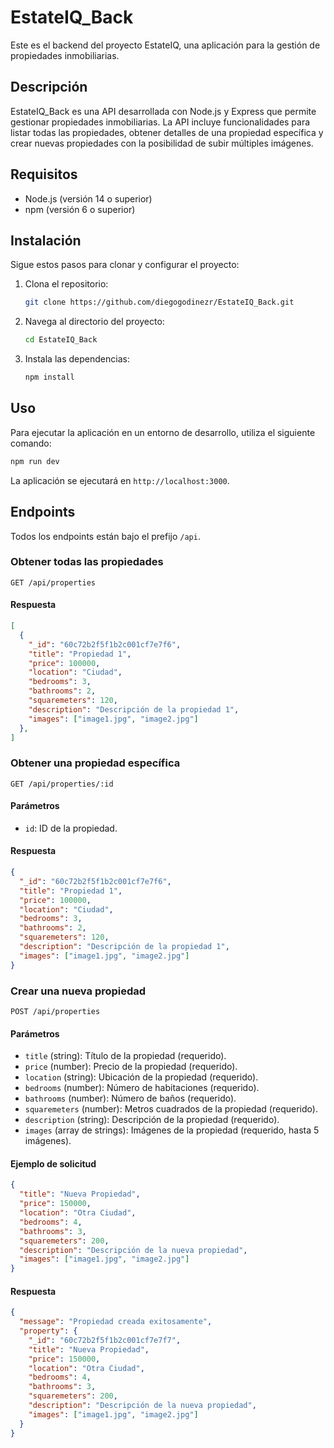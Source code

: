 # EstateIQ_Back

Este es el backend del proyecto EstateIQ, una aplicación para la gestión de propiedades inmobiliarias.

## Descripción

EstateIQ_Back es una API desarrollada con Node.js y Express que permite gestionar propiedades inmobiliarias. La API incluye funcionalidades para listar todas las propiedades, obtener detalles de una propiedad específica y crear nuevas propiedades con la posibilidad de subir múltiples imágenes.

## Requisitos

- Node.js (versión 14 o superior)
- npm (versión 6 o superior)

## Instalación

Sigue estos pasos para clonar y configurar el proyecto:

1. Clona el repositorio:

   ```bash
   git clone https://github.com/diegogodinezr/EstateIQ_Back.git
   ```

2. Navega al directorio del proyecto:

   ```bash
   cd EstateIQ_Back
   ```

3. Instala las dependencias:

   ```bash
   npm install
   ```

## Uso

Para ejecutar la aplicación en un entorno de desarrollo, utiliza el siguiente comando:

```bash
npm run dev
```

La aplicación se ejecutará en `http://localhost:3000`.

## Endpoints

Todos los endpoints están bajo el prefijo `/api`.

### Obtener todas las propiedades

```http
GET /api/properties
```

#### Respuesta

```json
[
  {
    "_id": "60c72b2f5f1b2c001cf7e7f6",
    "title": "Propiedad 1",
    "price": 100000,
    "location": "Ciudad",
    "bedrooms": 3,
    "bathrooms": 2,
    "squaremeters": 120,
    "description": "Descripción de la propiedad 1",
    "images": ["image1.jpg", "image2.jpg"]
  },
]
```

### Obtener una propiedad específica

```http
GET /api/properties/:id
```

#### Parámetros

- `id`: ID de la propiedad.

#### Respuesta

```json
{
  "_id": "60c72b2f5f1b2c001cf7e7f6",
  "title": "Propiedad 1",
  "price": 100000,
  "location": "Ciudad",
  "bedrooms": 3,
  "bathrooms": 2,
  "squaremeters": 120,
  "description": "Descripción de la propiedad 1",
  "images": ["image1.jpg", "image2.jpg"]
}
```

### Crear una nueva propiedad

```http
POST /api/properties
```

#### Parámetros

- `title` (string): Título de la propiedad (requerido).
- `price` (number): Precio de la propiedad (requerido).
- `location` (string): Ubicación de la propiedad (requerido).
- `bedrooms` (number): Número de habitaciones (requerido).
- `bathrooms` (number): Número de baños (requerido).
- `squaremeters` (number): Metros cuadrados de la propiedad (requerido).
- `description` (string): Descripción de la propiedad (requerido).
- `images` (array de strings): Imágenes de la propiedad (requerido, hasta 5 imágenes).

#### Ejemplo de solicitud

```json
{
  "title": "Nueva Propiedad",
  "price": 150000,
  "location": "Otra Ciudad",
  "bedrooms": 4,
  "bathrooms": 3,
  "squaremeters": 200,
  "description": "Descripción de la nueva propiedad",
  "images": ["image1.jpg", "image2.jpg"]
}
```

#### Respuesta

```json
{
  "message": "Propiedad creada exitosamente",
  "property": {
    "_id": "60c72b2f5f1b2c001cf7e7f7",
    "title": "Nueva Propiedad",
    "price": 150000,
    "location": "Otra Ciudad",
    "bedrooms": 4,
    "bathrooms": 3,
    "squaremeters": 200,
    "description": "Descripción de la nueva propiedad",
    "images": ["image1.jpg", "image2.jpg"]
  }
}
```
